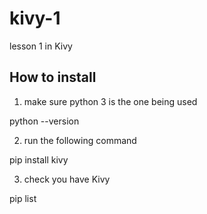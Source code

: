 # kivy-1
lesson 1 in Kivy
## How to install
1. make sure python 3 is the one being used 

python --version

2. run the following command

pip install kivy

3. check you have Kivy

pip list
